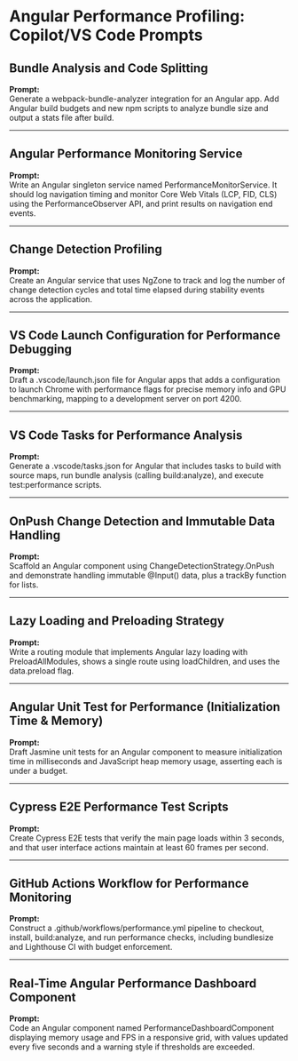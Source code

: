 # Angular Performance Profiling: Copilot/VS Code Prompts

## Bundle Analysis and Code Splitting

**Prompt:**  
Generate a webpack-bundle-analyzer integration for an Angular app. Add Angular build budgets and new npm scripts to analyze bundle size and output a stats file after build.

---

## Angular Performance Monitoring Service

**Prompt:**  
Write an Angular singleton service named PerformanceMonitorService. It should log navigation timing and monitor Core Web Vitals (LCP, FID, CLS) using the PerformanceObserver API, and print results on navigation end events.

---

## Change Detection Profiling

**Prompt:**  
Create an Angular service that uses NgZone to track and log the number of change detection cycles and total time elapsed during stability events across the application.

---

## VS Code Launch Configuration for Performance Debugging

**Prompt:**  
Draft a .vscode/launch.json file for Angular apps that adds a configuration to launch Chrome with performance flags for precise memory info and GPU benchmarking, mapping to a development server on port 4200.

---

## VS Code Tasks for Performance Analysis

**Prompt:**  
Generate a .vscode/tasks.json for Angular that includes tasks to build with source maps, run bundle analysis (calling build:analyze), and execute test:performance scripts.

---

## OnPush Change Detection and Immutable Data Handling

**Prompt:**  
Scaffold an Angular component using ChangeDetectionStrategy.OnPush and demonstrate handling immutable @Input() data, plus a trackBy function for lists.

---

## Lazy Loading and Preloading Strategy

**Prompt:**  
Write a routing module that implements Angular lazy loading with PreloadAllModules, shows a single route using loadChildren, and uses the data.preload flag.

---

## Angular Unit Test for Performance (Initialization Time & Memory)

**Prompt:**  
Draft Jasmine unit tests for an Angular component to measure initialization time in milliseconds and JavaScript heap memory usage, asserting each is under a budget.

---

## Cypress E2E Performance Test Scripts

**Prompt:**  
Create Cypress E2E tests that verify the main page loads within 3 seconds, and that user interface actions maintain at least 60 frames per second.

---

## GitHub Actions Workflow for Performance Monitoring

**Prompt:**  
Construct a .github/workflows/performance.yml pipeline to checkout, install, build:analyze, and run performance checks, including bundlesize and Lighthouse CI with budget enforcement.

---

## Real-Time Angular Performance Dashboard Component

**Prompt:**  
Code an Angular component named PerformanceDashboardComponent displaying memory usage and FPS in a responsive grid, with values updated every five seconds and a warning style if thresholds are exceeded.

